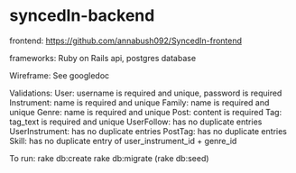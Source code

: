 # syncedIn-backend

frontend: https://github.com/annabush092/SyncedIn-frontend

frameworks: Ruby on Rails api, postgres database


Wireframe:
  See googledoc

Validations:
    User: username is required and unique, password is required
    Instrument: name is required and unique
    Family: name is required and unique
    Genre: name is required and unique
    Post: content is required
    Tag: tag_text is required and unique
    UserFollow: has no duplicate entries
    UserInstrument: has no duplicate entries
    PostTag: has no duplicate entries
    Skill: has no duplicate entry of user_instrument_id + genre_id


To run:
rake db:create
rake db:migrate
(rake db:seed)
